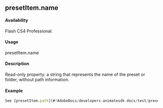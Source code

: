 ## presetItem.name

#### Availability

Flash CS4 Professional.

#### Usage

presetItem.name

#### Description

Read-only property: a string that represents the name of the preset or folder, without path information.

#### Example

```javascript
See [presetItem.path](#!AdobeDocs/developers-animatesdk-docs/test/presetItem_object/presetIte5.md).

```